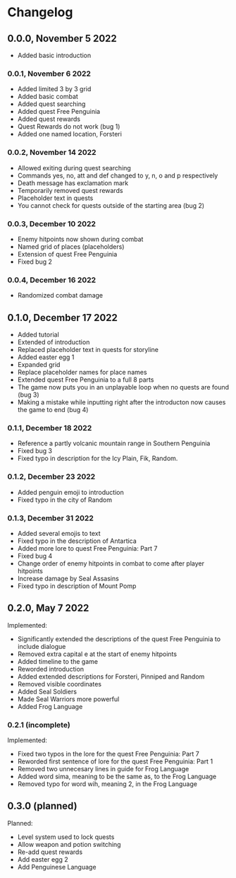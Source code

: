 # Changelog

## 0.0.0, November 5 2022

- Added basic introduction

### 0.0.1, November 6 2022

- Added limited 3 by 3 grid
- Added basic combat
- Added quest searching
- Added quest Free Penguinia
- Added quest rewards
- Quest Rewards do not work (bug 1)
- Added one named location, Forsteri

### 0.0.2, November 14 2022

- Allowed exiting during quest searching
- Commands yes, no, att and def changed to y, n, o and p respectively
- Death message has exclamation mark
- Temporarily removed quest rewards
- Placeholder text in quests
- You cannot check for quests outside of the starting area (bug 2)

### 0.0.3, December 10 2022

- Enemy hitpoints now shown during combat
- Named grid of places (placeholders)
- Extension of quest Free Penguinia
- Fixed bug 2

### 0.0.4, December 16 2022

- Randomized combat damage

## 0.1.0, December 17 2022

- Added tutorial
- Extended of introduction
- Replaced placeholder text in quests for storyline
- Added easter egg 1
- Expanded grid
- Replace placeholder names for place names
- Extended quest Free Penguinia to a full 8 parts
- The game now puts you in an unplayable loop when no quests are found (bug 3)
- Making a mistake while inputting right after the introducton now causes the game to end (bug 4)

### 0.1.1, December 18 2022

- Reference a partly volcanic mountain range in Southern Penguinia
- Fixed bug 3
- Fixed typo in description for the Icy Plain, Fik, Random.

### 0.1.2, December 23 2022

- Added penguin emoji to introduction
- Fixed typo in the city of Random

### 0.1.3, December 31 2022

- Added several emojis to text
- Fixed typo in the description of Antartica
- Added more lore to quest Free Penguinia: Part 7
- Fixed bug 4
- Change order of enemy hitpoints in combat to come after player hitpoints
- Increase damage by Seal Assasins
- Fixed typo in description of Mount Pomp

## 0.2.0, May 7 2022

Implemented:

- Significantly extended the descriptions of the quest Free Penguinia to include dialogue
- Removed extra capital e at the start of enemy hitpoints
- Added timeline to the game
- Reworded introduction
- Added extended descriptions for Forsteri, Pinniped and Random
- Removed visible coordinates
- Added Seal Soldiers
- Made Seal Warriors more powerful
- Added Frog Language

### 0.2.1 (incomplete)

Implemented:

- Fixed two typos in the lore for the quest Free Penguinia: Part 7
- Reworded first sentence of lore for the quest Free Penguinia: Part 1
- Removed two unnecesary lines in guide for Frog Language
- Added word sima, meaning to be the same as, to the Frog Language
- Removed typo for word wih, meaning 2, in the Frog Language

## 0.3.0 (planned)

Planned:

- Level system used to lock quests
- Allow weapon and potion switching
- Re-add quest rewards
- Add easter egg 2
- Add Penguinese Language
